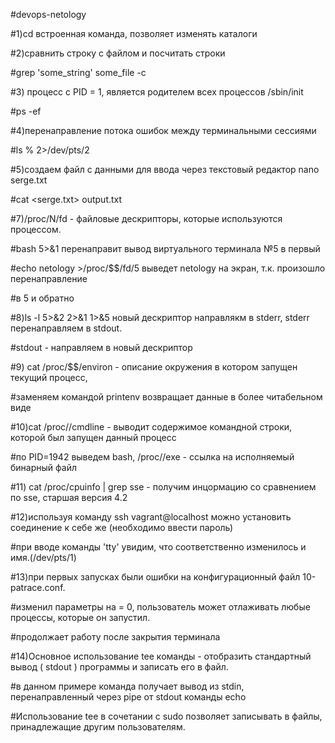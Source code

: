 #devops-netology

#1)cd встроенная команда, позволяет изменять каталоги 

#2)сравнить строку с файлом и посчитать строки

#grep 'some_string' some_file -c

#3) процесс с PID = 1, является родителем всех процессов /sbin/init 

#ps -ef

#4)перенаправление потока ошибок между терминальными сессиями 

#ls % 2>/dev/pts/2

#5)создаем файл с данными для ввода через текстовый редактор nano serge.txt

#cat <serge.txt> output.txt

#7)/proc/N/fd - файловые дескрипторы, которые используются процессом.

#bash 5>&1 перенаправит вывод  виртуального терминала №5 в первый

#echo netology >/proc/$$/fd/5 выведет netology на экран, т.к. произошло перенаправление 

#в 5 и обратно


#8)ls -l 5>&2 2>&1 1>&5 новый дескриптор направлякм в stderr, stderr перенаправляем в stdout.

#stdout - направляем в новый дескриптор

#9) cat /proc/$$/environ - описание окружения в котором запущен текущий процесс, 

#заменяем командой printenv возвращает данные в более читабельном виде

#10)cat /proc/<PID>/cmdline - выводит содержимое командной строки, которой был запущен данный процесс

#по PID=1942 выведем bash, /proc/<PID>/exe - ссылка на исполняемый бинарный файл

#11) cat /proc/cpuinfo | grep sse - получим инцормацию со сравнением по sse, старшая версия 4.2

#12)используя команду ssh vagrant@localhost можно установить соединение к себе же (необходимо ввести пароль)

#при вводе команды 'tty' увидим, что соответственно изменилось и имя.(/dev/pts/1)

#13)при первых запусках были ошибки на конфигурационный файл 10-patrace.conf. 

#изменил параметры на = 0, пользователь может отлаживать любые процессы, которые он запустил.

#продолжает работу после закрытия терминала

#14)Основное использование tee команды - отобразить стандартный вывод ( stdout ) программы и записать его в файл.

#в данном примере команда получает вывод из stdin, перенаправленный через pipe от stdout команды echo

#Использование tee в сочетании с sudo позволяет записывать в файлы, принадлежащие другим пользователям.


























